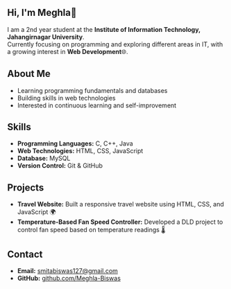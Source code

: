 ## Hi, I'm Meghla👋

I am a 2nd year student at the **Institute of Information Technology, Jahangirnagar University**.  
Currently focusing on programming and exploring different areas in IT, with a growing interest in **Web Development**🌐.

## About Me
- Learning programming fundamentals and databases  
- Building skills in web technologies  
- Interested in continuous learning and self-improvement
  
## Skills 
- **Programming Languages:** C, C++, Java  
- **Web Technologies:** HTML, CSS, JavaScript  
- **Database:** MySQL  
- **Version Control:** Git & GitHub

  
## Projects
- **Travel Website:** Built a responsive travel website using HTML, CSS, and JavaScript 🌍
- **Temperature-Based Fan Speed Controller:** Developed a DLD project to control fan speed based on temperature readings 🌡️
  
## Contact
- **Email:** smitabiswas127@gmail.com  
- **GitHub:** [github.com/Meghla-Biswas](https://github.com/Meghla-Biswas)  
